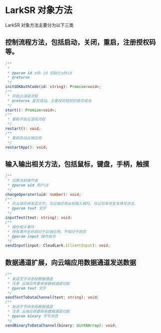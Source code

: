 # LarkSR 对象方法

LarkSR 对象方法主要分为以下三类

## 控制流程方法，包括启动，关闭，重启，注册授权码等。

```typescript
/**
 *
 * @param id sdk id 初始化sdkid
 * @returns
 */
initSDKAuthCode(id: string): Promise<void>;
/**
 * 开始云渲染流程
 * @returns 是否成功。主要校验授权码是否成功
 */
start(): Promise<void>;
/**
 * 重新开始云渲染流程
 */
restart(): void;
/**
 * 重新启动云端应用
 */
restartApp(): void;
```

## 输入输出相关方法，包括鼠标，键盘，手柄，触摸

```typescript
/**
 * 切换当前操作者
 * @param uid 用户id
 */
changeOperater(uid: number): void;
/**
 * 向云端应用发送文字。当云端应用出现输入框时，可以将本地文本填写进去.
 * @param text 文字
 */
inputText(text: string): void;
/**
 * 操作相关事件
 * 所有事件坐标相对于云端应用，不相对于网页
 * @param input 操作指令
 */
sendInput(input: CloudLark.IClientInput): void;
```

## 数据通道扩展，向云端应用数据通道发送数据

```typescript
/**
 * 发送文字消息给数据通道
 * 注意 云端应用要继承数据通道功能
 * @param text 文字
 */
sendTextToDataChannel(text: string): void;
/**
 * 发送字节消息给数据通道
 * 注意 云端应用要继承数据通道功能
 * @param binary 字节消息
 */
sendBinaryToDataChannel(binary: Uint8Array): void;
```
